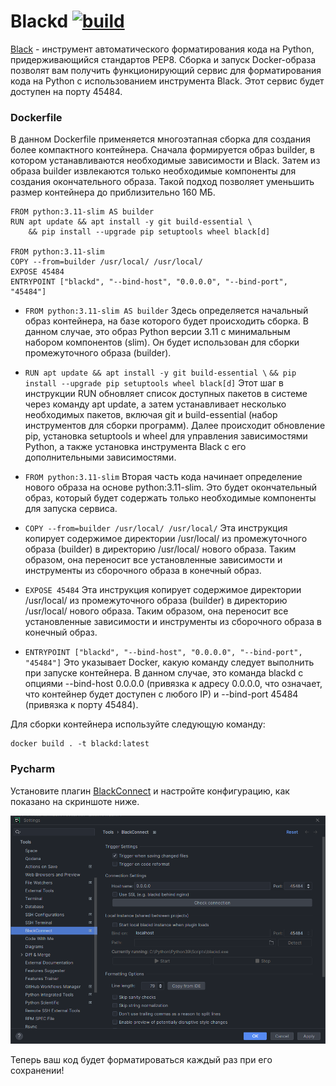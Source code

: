 # Blackd [![build](https://github.com/lashkinse/blackd/actions/workflows/blackd_workflow.yml/badge.svg)](https://github.com/lashkinse/blackd/actions/workflows/blackd_workflow.yml)

[Black](https://github.com/psf/black) - инструмент автоматического форматирования кода на Python, придерживающийся стандартов PEP8. Сборка и запуск Docker-образа позволят вам получить функционирующий сервис для форматирования кода на Python с использованием инструмента Black. Этот сервис будет доступен на порту 45484.

### Dockerfile

В данном Dockerfile применяется многоэтапная сборка для создания более компактного контейнера. Сначала формируется образ builder, в котором устанавливаются необходимые зависимости и Black. Затем из образа builder извлекаются только необходимые компоненты для создания окончательного образа. Такой подход позволяет уменьшить размер контейнера до приблизительно 160 МБ.

```
FROM python:3.11-slim AS builder
RUN apt update && apt install -y git build-essential \
    && pip install --upgrade pip setuptools wheel black[d]

FROM python:3.11-slim
COPY --from=builder /usr/local/ /usr/local/
EXPOSE 45484
ENTRYPOINT ["blackd", "--bind-host", "0.0.0.0", "--bind-port", "45484"]
```

- `FROM python:3.11-slim AS builder`
  Здесь определяется начальный образ контейнера, на базе которого будет происходить сборка. В данном случае, это образ Python версии 3.11 с минимальным набором компонентов (slim). Он будет использован для сборки промежуточного образа (builder).

- `RUN apt update && apt install -y git build-essential \`
  `&& pip install --upgrade pip setuptools wheel black[d]`
  Этот шаг в инструкции RUN обновляет список доступных пакетов в системе через команду apt update, а затем устанавливает несколько необходимых пакетов, включая git и build-essential (набор инструментов для сборки программ). Далее происходит обновление pip, установка setuptools и wheel для управления зависимостями Python, а также установка инструмента Black с его дополнительными зависимостями.

- `FROM python:3.11-slim`
  Вторая часть кода начинает определение нового образа на основе python:3.11-slim. Это будет окончательный образ, который будет содержать только необходимые компоненты для запуска сервиса.

- `COPY --from=builder /usr/local/ /usr/local/`
  Эта инструкция копирует содержимое директории /usr/local/ из промежуточного образа (builder) в директорию /usr/local/ нового образа. Таким образом, она переносит все установленные зависимости и инструменты из сборочного образа в конечный образ.

- `EXPOSE 45484`
  Эта инструкция копирует содержимое директории /usr/local/ из промежуточного образа (builder) в директорию /usr/local/ нового образа. Таким образом, она переносит все установленные зависимости и инструменты из сборочного образа в конечный образ.

- `ENTRYPOINT ["blackd", "--bind-host", "0.0.0.0", "--bind-port", "45484"]`
  Это указывает Docker, какую команду следует выполнить при запуске контейнера. В данном случае, это команда blackd с опциями --bind-host 0.0.0.0 (привязка к адресу 0.0.0.0, что означает, что контейнер будет доступен с любого IP) и --bind-port 45484 (привязка к порту 45484).

Для сборки контейнера используйте следующую команду:

```
docker build . -t blackd:latest
```

### Pycharm

Установите плагин [BlackConnect](https://plugins.jetbrains.com/plugin/14321-blackconnect) и настройте конфигурацию, как показано на скриншоте ниже.

![BlackConnect config](https://raw.githubusercontent.com/lashkinse/blackd/master/screenshots/BlackConnect.png "BlackConnect config")

Теперь ваш код будет форматироваться каждый раз при его сохранении!
